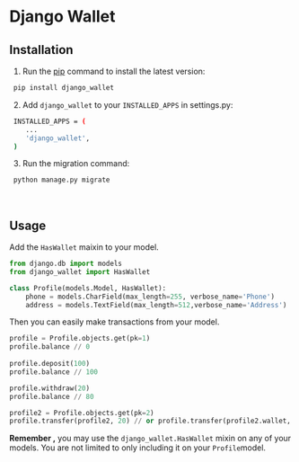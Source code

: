 
# Django Wallet


## Installation

1. Run the [pip](https://pip.pypa.io/en/stable/) command to install the latest version:
```bash
 pip install django_wallet
```

2. Add `django_wallet` to your `INSTALLED_APPS` in settings.py:
```bash
 INSTALLED_APPS = (
    ...
    'django_wallet',
 )
```
3. Run the migration command:
```bash
 python manage.py migrate
```
<br>

## Usage
Add the  `HasWallet`  maixin to your model.

```python
from django.db import models
from django_wallet import HasWallet

class Profile(models.Model, HasWallet):  
	phone = models.CharField(max_length=255, verbose_name='Phone')
	address = models.TextField(max_length=512,verbose_name='Address')
```	

Then you can easily make transactions from your model.
```python
profile = Profile.objects.get(pk=1)
profile.balance // 0
  
profile.deposit(100)
profile.balance // 100

profile.withdraw(20)
profile.balance // 80

profile2 = Profile.objects.get(pk=2)
profile.transfer(profile2, 20) // or profile.transfer(profile2.wallet, 20)

```	

**Remember ,** you may use the `django_wallet.HasWallet` mixin on any of your models. You are not limited to only including it on your `Profile`model.
